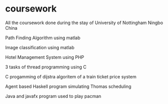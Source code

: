 # coursework
All the coursework done during the stay of University of Nottingham Ningbo China 

Path Finding Algorithm using matlab

Image classification using matlab

Hotel Management System using PHP

3 tasks of thread programming using C

C progamming of dijstra algoritem of a train ticket price system

Agent based Haskell program simulating Thomas scheduling

Java and javafx program used to play pacman


